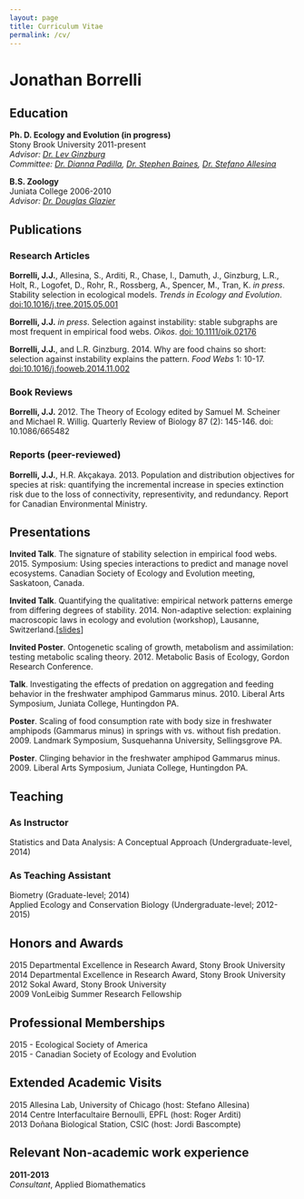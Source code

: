 ```yaml
---
layout: page
title: Curriculum Vitae
permalink: /cv/
---
```

# Jonathan Borrelli  

## Education
**Ph. D. Ecology and Evolution (in progress)**  
Stony Brook University 2011-present  
*Advisor: [Dr. Lev Ginzburg](http://life.bio.sunysb.edu/ee/ginzburglab/)*  
*Committee: [Dr. Dianna Padilla](http://life.bio.sunysb.edu/ee/padillalab/), [Dr. Stephen Baines](http://life.bio.sunysb.edu/ee/baineslab/), [Dr. Stefano Allesina](http://allesinalab.uchicago.edu/)*

**B.S. Zoology**  
Juniata College 2006-2010  
*Advisor: [Dr. Douglas Glazier](http://jcsites.juniata.edu/faculty/glazier/)*

## Publications 
### Research Articles
**Borrelli, J.J.**, Allesina, S., Arditi, R., Chase, I., Damuth, J., Ginzburg, L.R., Holt, R., Logofet, D., Rohr, R., Rossberg, A., Spencer, M., Tran, K. *in press*. Stability selection in ecological models. *Trends in Ecology and Evolution*. [doi:10.1016/j.tree.2015.05.001](http://www.sciencedirect.com/science/article/pii/S0169534715001238) 

**Borrelli, J.J.** *in press*. Selection against instability: stable subgraphs are most frequent in empirical food webs. *Oikos*. [doi: 10.1111/oik.02176](http://www.oikosjournal.org/accepted-article/selection-against-instability-stable-subgraphs-are-most-frequent-empirical-food)

**Borrelli, J.J.**, and L.R. Ginzburg. 2014. Why are food chains so short: selection against instability explains the pattern. *Food Webs* 1: 10-17. [doi:10.1016/j.fooweb.2014.11.002](http://www.sciencedirect.com/science/article/pii/S2352249614000056)

### Book Reviews

**Borrelli, J.J.** 2012. The Theory of Ecology edited by Samuel M. Scheiner and Michael R. Willig. Quarterly Review of Biology 87 (2): 145-146. doi: 10.1086/665482

### Reports (peer-reviewed)

**Borrelli, J.J.**, H.R. Akçakaya. 2013. Population and distribution objectives for species at risk: quantifying the incremental increase in species extinction risk due to the loss of connectivity, representivity, and redundancy. Report for Canadian Environmental Ministry.

## Presentations
**Invited Talk**. The signature of stability selection in empirical food webs. 2015. Symposium: Using species interactions to predict and manage novel ecosystems. Canadian Society of Ecology and Evolution meeting, Saskatoon, Canada.  

**Invited Talk**. Quantifying the qualitative: empirical network patterns emerge from differing degrees of stability. 2014. Non-adaptive selection: explaining macroscopic laws in ecology and evolution (workshop), Lausanne, Switzerland.[[slides](http://figshare.com/articles/Quantifying_the_qualitative_empirical_network_patterns_emerge_from_differing_degrees_of_stability/1256364)]

**Invited Poster**. Ontogenetic scaling of growth, metabolism and assimilation: testing metabolic scaling theory. 2012. Metabolic Basis of Ecology, Gordon Research Conference. 

**Talk**. Investigating the effects of predation on aggregation and feeding behavior in the freshwater amphipod Gammarus minus. 2010. Liberal Arts Symposium, Juniata College, Huntingdon PA. 

**Poster**. Scaling of food consumption rate with body size in freshwater amphipods (Gammarus minus) in springs with vs. without fish predation. 2009. Landmark Symposium, Susquehanna University, Sellingsgrove PA.  

**Poster**. Clinging behavior in the freshwater amphipod Gammarus minus. 2009. Liberal Arts Symposium, Juniata College, Huntingdon PA.

## Teaching
### As Instructor
Statistics and Data Analysis: A Conceptual Approach (Undergraduate-level, 2014)   

### As Teaching Assistant
Biometry (Graduate-level; 2014)  
Applied Ecology and Conservation Biology (Undergraduate-level; 2012-2015)  

## Honors and Awards
2015 Departmental Excellence in Research Award, Stony Brook University  
2014 Departmental Excellence in Research Award, Stony Brook University    
2012 Sokal Award, Stony Brook University  
2009 VonLeibig Summer Research Fellowship  

## Professional Memberships
2015 - Ecological Society of America  
2015 - Canadian Society of Ecology and Evolution  

## Extended Academic Visits
2015 Allesina Lab, University of Chicago (host: Stefano Allesina)  
2014 Centre Interfacultaire Bernoulli, EPFL (host: Roger Arditi)  
2013 Doñana Biological Station, CSIC (host: Jordi Bascompte)   

## Relevant Non-academic work experience
**2011-2013**  
*Consultant*, Applied Biomathematics
